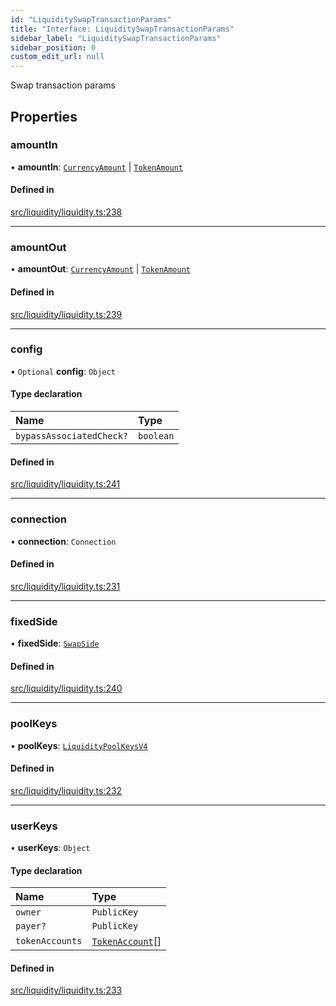 ```yaml
---
id: "LiquiditySwapTransactionParams"
title: "Interface: LiquiditySwapTransactionParams"
sidebar_label: "LiquiditySwapTransactionParams"
sidebar_position: 0
custom_edit_url: null
---
```


Swap transaction params

## Properties

### amountIn

• **amountIn**: [`CurrencyAmount`](../classes/CurrencyAmount.md) \| [`TokenAmount`](../classes/TokenAmount.md)

#### Defined in

[src/liquidity/liquidity.ts:238](https://github.com/alpha-defi/raydium-sdk/blob/108ded9/src/liquidity/liquidity.ts#L238)

___

### amountOut

• **amountOut**: [`CurrencyAmount`](../classes/CurrencyAmount.md) \| [`TokenAmount`](../classes/TokenAmount.md)

#### Defined in

[src/liquidity/liquidity.ts:239](https://github.com/alpha-defi/raydium-sdk/blob/108ded9/src/liquidity/liquidity.ts#L239)

___

### config

• `Optional` **config**: `Object`

#### Type declaration

| Name | Type |
| :------ | :------ |
| `bypassAssociatedCheck?` | `boolean` |

#### Defined in

[src/liquidity/liquidity.ts:241](https://github.com/alpha-defi/raydium-sdk/blob/108ded9/src/liquidity/liquidity.ts#L241)

___

### connection

• **connection**: `Connection`

#### Defined in

[src/liquidity/liquidity.ts:231](https://github.com/alpha-defi/raydium-sdk/blob/108ded9/src/liquidity/liquidity.ts#L231)

___

### fixedSide

• **fixedSide**: [`SwapSide`](../modules.md#swapside)

#### Defined in

[src/liquidity/liquidity.ts:240](https://github.com/alpha-defi/raydium-sdk/blob/108ded9/src/liquidity/liquidity.ts#L240)

___

### poolKeys

• **poolKeys**: [`LiquidityPoolKeysV4`](../modules.md#liquiditypoolkeysv4)

#### Defined in

[src/liquidity/liquidity.ts:232](https://github.com/alpha-defi/raydium-sdk/blob/108ded9/src/liquidity/liquidity.ts#L232)

___

### userKeys

• **userKeys**: `Object`

#### Type declaration

| Name | Type |
| :------ | :------ |
| `owner` | `PublicKey` |
| `payer?` | `PublicKey` |
| `tokenAccounts` | [`TokenAccount`](TokenAccount.md)[] |

#### Defined in

[src/liquidity/liquidity.ts:233](https://github.com/alpha-defi/raydium-sdk/blob/108ded9/src/liquidity/liquidity.ts#L233)
